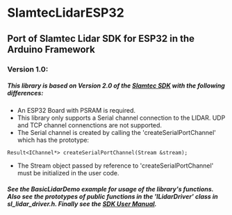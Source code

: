 # SlamtecLidarESP32
## Port of Slamtec Lidar SDK for ESP32 in the Arduino Framework
### Version 1.0:
##### This library is based on Version 2.0 of the [Slamtec SDK](https://www.slamtec.com/en/Support) with the following differences:
* An ESP32 Board with PSRAM is required.
* This library only supports a Serial channel connection to the LIDAR. UDP and TCP channel connenctions are not supported.
* The Serial channel is created by calling the 'createSerialPortChannel' which has the prototype:
```
Result<IChannel*> createSerialPortChannel(Stream &stream);
```
* The Stream object passed by reference to 'createSerialPortChannel' must be initialized in the user code.

##### See the BasicLidarDemo example for usage of the library's functions. Also see the prototypes of public functions in the 'ILidarDriver' class in sl_lidar_driver.h. Finally see the [SDK User Manual](https://download-en.slamtec.com/api/download/rplidar-sdk-manual/2.0?lang=en).
